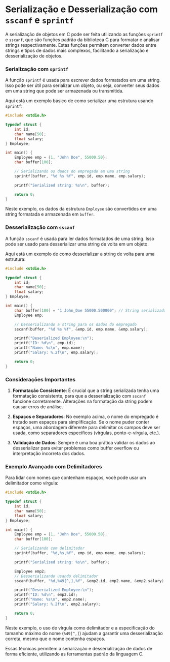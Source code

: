 # Serialização e Desserialização com `sscanf` e `sprintf`

A serialização de objetos em C pode ser feita utilizando as funções `sprintf` e `sscanf`, que são funções padrão da biblioteca C para formatar e analisar strings respectivamente. Estas funções permitem converter dados entre strings e tipos de dados mais complexos, facilitando a serialização e desserialização de objetos.

### Serialização com `sprintf`

A função `sprintf` é usada para escrever dados formatados em uma string. Isso pode ser útil para serializar um objeto, ou seja, converter seus dados em uma string que pode ser armazenada ou transmitida.

Aqui está um exemplo básico de como serializar uma estrutura usando `sprintf`:

```c
#include <stdio.h>

typedef struct {
    int id;
    char name[50];
    float salary;
} Employee;

int main() {
    Employee emp = {1, "John Doe", 55000.50};
    char buffer[100];

    // Serializando os dados do empregado em uma string
    sprintf(buffer, "%d %s %f", emp.id, emp.name, emp.salary);

    printf("Serialized string: %s\n", buffer);

    return 0;
}
```

Neste exemplo, os dados da estrutura `Employee` são convertidos em uma string formatada e armazenada em `buffer`.

### Desserialização com `sscanf`

A função `sscanf` é usada para ler dados formatados de uma string. Isso pode ser usado para desserializar uma string de volta em um objeto.

Aqui está um exemplo de como desserializar a string de volta para uma estrutura:

```c
#include <stdio.h>

typedef struct {
    int id;
    char name[50];
    float salary;
} Employee;

int main() {
    char buffer[100] = "1 John_Doe 55000.500000"; // String serializada
    Employee emp;

    // Desserializando a string para os dados do empregado
    sscanf(buffer, "%d %s %f", &emp.id, emp.name, &emp.salary);

    printf("Deserialized Employee:\n");
    printf("ID: %d\n", emp.id);
    printf("Name: %s\n", emp.name);
    printf("Salary: %.2f\n", emp.salary);

    return 0;
}
```

### Considerações Importantes

1. **Formatação Consistente**: É crucial que a string serializada tenha uma formatação consistente, para que a desserialização com `sscanf` funcione corretamente. Alterações na formatação da string podem causar erros de análise.

2. **Espaços e Separadores**: No exemplo acima, o nome do empregado é tratado sem espaços para simplificação. Se o nome puder conter espaços, uma abordagem diferente para delimitar os campos deve ser usada, como separadores específicos (vírgulas, ponto-e-vírgula, etc.).

3. **Validação de Dados**: Sempre é uma boa prática validar os dados ao desserializar para evitar problemas como buffer overflow ou interpretação incorreta dos dados.

### Exemplo Avançado com Delimitadores

Para lidar com nomes que contenham espaços, você pode usar um delimitador como vírgula:

```c
#include <stdio.h>

typedef struct {
    int id;
    char name[50];
    float salary;
} Employee;

int main() {
    Employee emp = {1, "John Doe", 55000.50};
    char buffer[100];

    // Serializando com delimitador
    sprintf(buffer, "%d,%s,%f", emp.id, emp.name, emp.salary);

    printf("Serialized string: %s\n", buffer);

    Employee emp2;
    // Desserializando usando delimitador
    sscanf(buffer, "%d,%49[^,],%f", &emp2.id, emp2.name, &emp2.salary);

    printf("Deserialized Employee:\n");
    printf("ID: %d\n", emp2.id);
    printf("Name: %s\n", emp2.name);
    printf("Salary: %.2f\n", emp2.salary);

    return 0;
}
```

Neste exemplo, o uso de vírgula como delimitador e a especificação do tamanho máximo do nome (`%49[^,]`) ajudam a garantir uma desserialização correta, mesmo que o nome contenha espaços.

Essas técnicas permitem a serialização e desserialização de dados de forma eficiente, utilizando as ferramentas padrão da linguagem C.